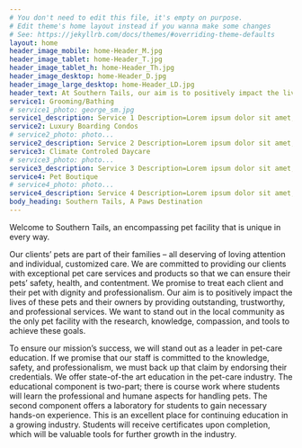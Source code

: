 ```yaml
---
# You don't need to edit this file, it's empty on purpose.
# Edit theme's home layout instead if you wanna make some changes
# See: https://jekyllrb.com/docs/themes/#overriding-theme-defaults
layout: home
header_image_mobile: home-Header_M.jpg
header_image_tablet: home-Header_T.jpg
header_image_tablet_h: home-Header_Th.jpg
header_image_desktop: home-Header_D.jpg
header_image_large_desktop: home-Header_LD.jpg
header_text: At Southern Tails, our aim is to positively impact the lives of dogs and their owners by providing outstanding, trustworthy, and professional services. 
service1: Grooming/Bathing
# service1_photo: george_sm.jpg
service1_description: Service 1 Description=Lorem ipsum dolor sit amet, consectetur adipiscing elit, sed do eiusmod tempor incididunt ut labore et dolore magna aliqua. Ut enim ad minim veniam, quis nostrud exercitation ullamco laboris nisi ut aliquip ex ea commodo consequat.
service2: Luxury Boarding Condos
# service2_photo: photo...
service2_description: Service 2 Description=Lorem ipsum dolor sit amet, consectetur adipiscing elit, sed do eiusmod tempor incididunt ut labore et dolore magna aliqua. Ut enim ad minim veniam, quis nostrud exercitation ullamco laboris nisi ut aliquip ex ea commodo consequat.
service3: Climate Controled Daycare
# service3_photo: photo...
service3_description: Service 3 Description=Lorem ipsum dolor sit amet, consectetur adipiscing elit, sed do eiusmod tempor incididunt ut labore et dolore magna aliqua. Ut enim ad minim veniam, quis nostrud exercitation ullamco laboris nisi ut aliquip ex ea commodo consequat.
service4: Pet Boutique
# service4_photo: photo...
service4_description: Service 4 Description=Lorem ipsum dolor sit amet, consectetur adipiscing elit, sed do eiusmod tempor incididunt ut labore et dolore magna aliqua. Ut enim ad minim veniam, quis nostrud exercitation ullamco laboris nisi ut aliquip ex ea commodo consequat.
body_heading: Southern Tails, A Paws Destination
---
```

Welcome to Southern Tails, an encompassing pet facility that is unique in every way.

Our clients’ pets are part of their families – all deserving of loving attention and individual, customized care. We are committed to providing our clients with exceptional pet care services and products so that we can ensure their pets’ safety, health, and contentment. We promise to treat each client and their pet with dignity and professionalism. Our aim is to positively impact the lives of these pets and their owners by providing outstanding, trustworthy, and professional services. We want to stand out in the local community as the only pet facility with the research, knowledge, compassion, and tools to achieve these goals.

To ensure our mission’s success, we will stand out as a leader in pet-care education. If we promise that our staff is committed to the knowledge, safety, and professionalism, we must back up that claim by endorsing their credentials. We offer state-of-the art education in the pet-care industry. The educational component is two-part; there is course work where students will learn the professional and humane aspects for handling pets. The second component offers a laboratory for students to gain necessary hands-on experience. This is an excellent place for continuing education in a growing industry. Students will receive certificates upon completion, which will be valuable tools for further growth in the industry. 
